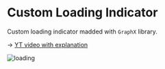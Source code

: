 # Custom Loading Indicator

Custom loading indicator madded with `GraphX` library.

->  [YT video with explanation](https://youtu.be/sLo6ToB3PRk)

![loading](https://user-images.githubusercontent.com/44511181/106319886-de373d80-6250-11eb-8b94-cecc794fcb6f.gif)

